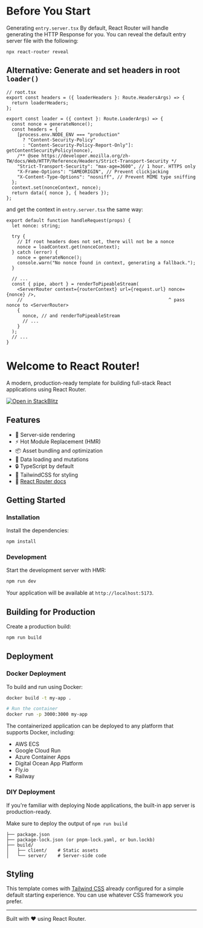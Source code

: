 # Before You Start

Generating `entry.server.tsx`
By default, React Router will handle generating the HTTP Response for you. You can reveal the default entry server file with the following:

```
npx react-router reveal
```

## Alternative: Generate and set headers in root `loader()`

```tsx
// root.tsx
export const headers = ({ loaderHeaders }: Route.HeadersArgs) => {
  return loaderHeaders;
};

export const loader = ({ context }: Route.LoaderArgs) => {
  const nonce = generateNonce();
  const headers = {
    [process.env.NODE_ENV === "production"
      ? "Content-Security-Policy"
      : "Content-Security-Policy-Report-Only"]: getContentSecurityPolicy(nonce),
    /** @see https://developer.mozilla.org/zh-TW/docs/Web/HTTP/Reference/Headers/Strict-Transport-Security */
    "Strict-Transport-Security": "max-age=3600", // 1 hour. HTTPS only
    "X-Frame-Options": "SAMEORIGIN", // Prevent clickjacking
    "X-Content-Type-Options": "nosniff", // Prevent MIME type sniffing
  };
  context.set(nonceContext, nonce);
  return data({ nonce }, { headers });
};
```

and get the context in `entry.server.tsx` the same way:

```tsx
export default function handleRequest(props) {
  let nonce: string;

  try {
    // If root headers does not set, there will not be a nonce
    nonce = loadContext.get(nonceContext);
  } catch (error) {
    nonce = generateNonce();
    console.warn("No nonce found in context, generating a fallback.");
  }

  // ...
  const { pipe, abort } = renderToPipeableStream(
    <ServerRouter context={routerContext} url={request.url} nonce={nonce} />,
    //                                                      ^ pass nonce to <ServerRouter>
    {
      nonce, // and renderToPipeableStream
      // ...
    }
  );
  // ...
}
```

# Welcome to React Router!

A modern, production-ready template for building full-stack React applications using React Router.

[![Open in StackBlitz](https://developer.stackblitz.com/img/open_in_stackblitz.svg)](https://stackblitz.com/github/remix-run/react-router-templates/tree/main/default)

## Features

- 🚀 Server-side rendering
- ⚡️ Hot Module Replacement (HMR)
- 📦 Asset bundling and optimization
- 🔄 Data loading and mutations
- 🔒 TypeScript by default
- 🎉 TailwindCSS for styling
- 📖 [React Router docs](https://reactrouter.com/)

## Getting Started

### Installation

Install the dependencies:

```bash
npm install
```

### Development

Start the development server with HMR:

```bash
npm run dev
```

Your application will be available at `http://localhost:5173`.

## Building for Production

Create a production build:

```bash
npm run build
```

## Deployment

### Docker Deployment

To build and run using Docker:

```bash
docker build -t my-app .

# Run the container
docker run -p 3000:3000 my-app
```

The containerized application can be deployed to any platform that supports Docker, including:

- AWS ECS
- Google Cloud Run
- Azure Container Apps
- Digital Ocean App Platform
- Fly.io
- Railway

### DIY Deployment

If you're familiar with deploying Node applications, the built-in app server is production-ready.

Make sure to deploy the output of `npm run build`

```
├── package.json
├── package-lock.json (or pnpm-lock.yaml, or bun.lockb)
├── build/
│   ├── client/    # Static assets
│   └── server/    # Server-side code
```

## Styling

This template comes with [Tailwind CSS](https://tailwindcss.com/) already configured for a simple default starting experience. You can use whatever CSS framework you prefer.

---

Built with ❤️ using React Router.
